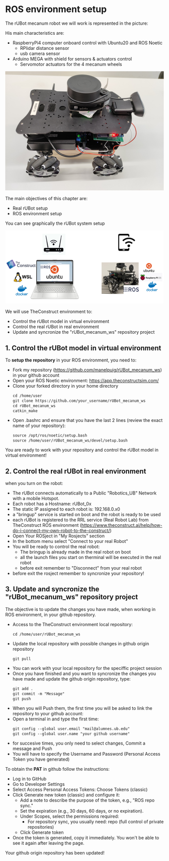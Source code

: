 # **ROS environment setup**

The rUBot mecanum robot we will work is represented in the picture:

His main characteristics are: 

- RaspberryPi4 computer onboard control with Ubuntu20 and ROS Noetic
  - RPlidar distance sensor
  - usb camera sensor
- Arduino MEGA with shield for sensors & actuators control
  - Servomotor actuators for the 4 mecanum wheels
  
![](./Images/01_Setup/01_rubot_pi.jpg)

The main objectives of this chapter are:

- Real rUBot setup
- ROS environment setup

You can see graphically the rUBot system setup

![](./Images/01_Setup/02_Configuration_setup1.png)

We will use TheConstruct environment to:
- Control the rUBot model in virtual environment
- Control the real rUBot in real environment
- Update and syncronize the "rUBot_mecanum_ws" repository project

## **1. Control the rUBot model in virtual environment**

To **setup the repository** in your ROS environment, you need to:
- Fork my repository (https://github.com/manelpuig/rUBot_mecanum_ws) in your github account
- Open your ROS Noetic environment: https://app.theconstructsim.com/
- Clone your forked directory in your home directory
  ```shell
  cd /home/user
  git clone https://github.com/your_username/rUBot_mecanum_ws
  cd rUBot_mecanum_ws
  catkin_make
  ```
- Open .bashrc and ensure that you have the last 2 lines (review the exact name of your repository):
  ```shell
  source /opt/ros/noetic/setup.bash
  source /home/user/rUBot_mecanum_ws/devel/setup.bash
  ```
You are ready to work with your repository and control the rUBot model in virtual environment!

## **2. Control the real rUBot in real environment**

when you turn on the robot:
- The rUBot connects automatically to a Public "Robotics_UB" Network with a mobile Hotspot.
- Each robot has a Hostname: rUBot_0x
- The static IP assigned to each robot is: 192.168.0.x0
- a "bringup" service is started on boot and the robot is ready to be used 
- each rUBot is registered to the RRL service (Real Robot Lab) from TheConstruct ROS environment (https://www.theconstruct.ai/help/how-do-i-connect-my-own-robot-to-the-construct/)
- Open Your ROSject in "My Rosjects" section
- In the bottom menu select "Connect to your real Robot"
- You will be ready to control the real robot:
  - The bringup is already made in the real robot on boot
  - all the launch files you start on therminal will be executed in the real robot
  - before exit remember to "Disconnect" from your real robot
- before exit the rosject remember to syncronize your repository!

## **3. Update and syncronize the "rUBot_mecanum_ws" repository project**

The objective is to update the changes you have made, when working in ROS environment, in your github repository.

- Access to the TheConstruct environment local repository:
  ````shell
  cd /home/user/rUBot_mecanum_ws
  ````
- Update the local repository with possible changes in github origin repository
  ````shell
  git pull
  ````
- You can work with your local repository for the speciffic project session
- Once you have finished and you want to syncronize the changes you have made and update the github origin repository, type:
  ````shell
  git add .
  git commit -m "Message"
  git push
  ````
- When you will Push them, the first time you will be asked to link the repository to your github account:
- Open a terminal in and type the first time:
  ```shell
  git config --global user.email "mail@alumnes.ub.edu"
  git config --global user.name "your github username"
  ```
- for succesive times, you only need to select changes, Commit a message and Push
- You will have to specify the Username and Password (Personal Access Token you have generated)

To obtain the **PAT** in github follow the instructions:

  - Log in to GitHub
  - Go to Developer Settings
  - Select Access Personal Access Tokens: Choose Tokens (classic)
  - Click Generate new token (classic) and configure it:
    - Add a note to describe the purpose of the token, e.g., "ROS repo sync."
    - Set the expiration (e.g., 30 days, 60 days, or no expiration).
    - Under Scopes, select the permissions required:
      - For repository sync, you usually need: repo (full control of private repositories)
    - Click Generate token
  - Once the token is generated, copy it immediately. You won't be able to see it again after leaving the page.

Your github origin repository has been updated!
